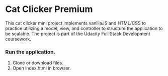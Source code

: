 # Cat Clicker Premium

This cat clicker mini project implements vanillaJS and HTML/CSS to practice utilizing a model, view, and controller to structure the application to be scalable. The project is part of the Udacity Full Stack Development coursework.

### Run the application.
1. Clone or download files.
2. Open index.html in browser. 
